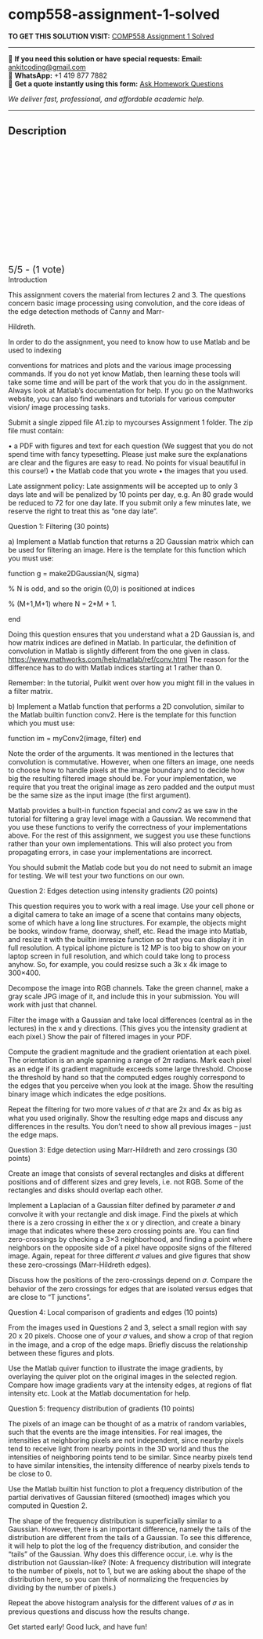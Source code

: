 # comp558-assignment-1-solved
**TO GET THIS SOLUTION VISIT:** [COMP558 Assignment 1 Solved](https://www.ankitcodinghub.com/product/comp-558-assignment-1-solved/)


---

📩 **If you need this solution or have special requests:** **Email:** ankitcoding@gmail.com  
📱 **WhatsApp:** +1 419 877 7882  
📄 **Get a quote instantly using this form:** [Ask Homework Questions](https://www.ankitcodinghub.com/services/ask-homework-questions/)

*We deliver fast, professional, and affordable academic help.*

---

<h2>Description</h2>



<div class="kk-star-ratings kksr-auto kksr-align-center kksr-valign-top" data-payload="{&quot;align&quot;:&quot;center&quot;,&quot;id&quot;:&quot;119341&quot;,&quot;slug&quot;:&quot;default&quot;,&quot;valign&quot;:&quot;top&quot;,&quot;ignore&quot;:&quot;&quot;,&quot;reference&quot;:&quot;auto&quot;,&quot;class&quot;:&quot;&quot;,&quot;count&quot;:&quot;1&quot;,&quot;legendonly&quot;:&quot;&quot;,&quot;readonly&quot;:&quot;&quot;,&quot;score&quot;:&quot;5&quot;,&quot;starsonly&quot;:&quot;&quot;,&quot;best&quot;:&quot;5&quot;,&quot;gap&quot;:&quot;4&quot;,&quot;greet&quot;:&quot;Rate this product&quot;,&quot;legend&quot;:&quot;5\/5 - (1 vote)&quot;,&quot;size&quot;:&quot;24&quot;,&quot;title&quot;:&quot;COMP558 Assignment 1 Solved&quot;,&quot;width&quot;:&quot;138&quot;,&quot;_legend&quot;:&quot;{score}\/{best} - ({count} {votes})&quot;,&quot;font_factor&quot;:&quot;1.25&quot;}">

<div class="kksr-stars">

<div class="kksr-stars-inactive">
            <div class="kksr-star" data-star="1" style="padding-right: 4px">


<div class="kksr-icon" style="width: 24px; height: 24px;"></div>
        </div>
            <div class="kksr-star" data-star="2" style="padding-right: 4px">


<div class="kksr-icon" style="width: 24px; height: 24px;"></div>
        </div>
            <div class="kksr-star" data-star="3" style="padding-right: 4px">


<div class="kksr-icon" style="width: 24px; height: 24px;"></div>
        </div>
            <div class="kksr-star" data-star="4" style="padding-right: 4px">


<div class="kksr-icon" style="width: 24px; height: 24px;"></div>
        </div>
            <div class="kksr-star" data-star="5" style="padding-right: 4px">


<div class="kksr-icon" style="width: 24px; height: 24px;"></div>
        </div>
    </div>

<div class="kksr-stars-active" style="width: 138px;">
            <div class="kksr-star" style="padding-right: 4px">


<div class="kksr-icon" style="width: 24px; height: 24px;"></div>
        </div>
            <div class="kksr-star" style="padding-right: 4px">


<div class="kksr-icon" style="width: 24px; height: 24px;"></div>
        </div>
            <div class="kksr-star" style="padding-right: 4px">


<div class="kksr-icon" style="width: 24px; height: 24px;"></div>
        </div>
            <div class="kksr-star" style="padding-right: 4px">


<div class="kksr-icon" style="width: 24px; height: 24px;"></div>
        </div>
            <div class="kksr-star" style="padding-right: 4px">


<div class="kksr-icon" style="width: 24px; height: 24px;"></div>
        </div>
    </div>
</div>


<div class="kksr-legend" style="font-size: 19.2px;">
            5/5 - (1 vote)    </div>
    </div>
Introduction

This assignment covers the material from lectures 2 and 3. The questions concern basic image processing using convolution, and the core ideas of the edge detection methods of Canny and Marr-

Hildreth.

In order to do the assignment, you need to know how to use Matlab and be used to indexing

conventions for matrices and plots and the various image processing commands. If you do not yet know Matlab, then learning these tools will take some time and will be part of the work that you do in the assignment. Always look at Matlab’s documentation for help. If you go on the Mathworks website, you can also find webinars and tutorials for various computer vision/ image processing tasks.

Submit a single zipped file A1.zip to mycourses Assignment 1 folder. The zip file must contain:

• a PDF with figures and text for each question (We suggest that you do not spend time with fancy typesetting. Please just make sure the explanations are clear and the figures are easy to read. No points for visual beautiful in this course!) • the Matlab code that you wrote • the images that you used.

Late assignment policy: Late assignments will be accepted up to only 3 days late and will be penalized by 10 points per day, e.g. An 80 grade would be reduced to 72 for one day late. If you submit only a few minutes late, we reserve the right to treat this as “one day late”.

Question 1: Filtering (30 points)

a) Implement a Matlab function that returns a 2D Gaussian matrix which can be used for filtering an image. Here is the template for this function which you must use:

function g = make2DGaussian(N, sigma)

% N is odd, and so the origin (0,0) is positioned at indices

% (M+1,M+1) where N = 2*M + 1.

end

Doing this question ensures that you understand what a 2D Gaussian is, and how matrix indices are defined in Matlab. In particular, the definition of convolution in Matlab is slightly different from the one given in class. https://www.mathworks.com/help/matlab/ref/conv.html The reason for the difference has to do with Matlab indices starting at 1 rather than 0.

Remember: In the tutorial, Pulkit went over how you might fill in the values in a filter matrix.

b) Implement a Matlab function that performs a 2D convolution, similar to the Matlab builtin function conv2. Here is the template for this function which you must use:

function im = myConv2(image, filter) end

Note the order of the arguments. It was mentioned in the lectures that convolution is commutative. However, when one filters an image, one needs to choose how to handle pixels at the image boundary and to decide how big the resulting filtered image should be. For your implementation, we require that you treat the original image as zero padded and the output must be the same size as the input image (the first argument).

Matlab provides a built-in function fspecial and conv2 as we saw in the tutorial for filtering a gray level image with a Gaussian. We recommend that you use these functions to verify the correctness of your implementations above. For the rest of this assignment, we suggest you use these functions rather than your own implementations. This will also protect you from propagating errors, in case your implementations are incorrect.

You should submit the Matlab code but you do not need to submit an image for testing. We will test your two functions on our own.

Question 2: Edges detection using intensity gradients (20 points)

This question requires you to work with a real image. Use your cell phone or a digital camera to take an image of a scene that contains many objects, some of which have a long line structures. For example, the objects might be books, window frame, doorway, shelf, etc. Read the image into Matlab, and resize it with the builtin imresize function so that you can display it in full resolution. A typical iphone picture is 12 MP is too big to show on your laptop screen in full resolution, and which could take long to process anyhow. So, for example, you could resizse such a 3k x 4k image to 300×400.

Decompose the image into RGB channels. Take the green channel, make a gray scale JPG image of it, and include this in your submission. You will work with just that channel.

Filter the image with a Gaussian and take local differences (central as in the lectures) in the x and y directions. (This gives you the intensity gradient at each pixel.) Show the pair of filtered images in your PDF.

Compute the gradient magnitude and the gradient orientation at each pixel. The orientation is an angle spanning a range of 2𝜋 radians. Mark each pixel as an edge if its gradient magnitude exceeds some large threshold. Choose the threshold by hand so that the computed edges roughly correspond to the edges that you perceive when you look at the image. Show the resulting binary image which indicates the edge positions.

Repeat the filtering for two more values of 𝜎 that are 2x and 4x as big as what you used originally. Show the resulting edge maps and discuss any differences in the results. You don’t need to show all previous images – just the edge maps.

Question 3: Edge detection using Marr-Hildreth and zero crossings (30 points)

Create an image that consists of several rectangles and disks at different positions and of different sizes and grey levels, i.e. not RGB. Some of the rectangles and disks should overlap each other.

Implement a Laplacian of a Gaussian filter defined by parameter 𝜎 and convolve it with your rectangle and disk image. Find the pixels at which there is a zero crossing in either the x or y direction, and create a binary image that indicates where these zero crossing points are. You can find zero-crossings by checking a 3×3 neighborhood, and finding a point where neighbors on the opposite side of a pixel have opposite signs of the filtered image. Again, repeat for three different 𝜎 values and give figures that show these zero-crossings (Marr-Hildreth edges).

Discuss how the positions of the zero-crossings depend on 𝜎. Compare the behavior of the zero crossings for edges that are isolated versus edges that are close to “T junctions”.

Question 4: Local comparison of gradients and edges (10 points)

From the images used in Questions 2 and 3, select a small region with say 20 x 20 pixels. Choose one of your 𝜎 values, and show a crop of that region in the image, and a crop of the edge maps. Briefly discuss the relationship between these figures and plots.

Use the Matlab quiver function to illustrate the image gradients, by overlaying the quiver plot on the original images in the selected region. Compare how image gradients vary at the intensity edges, at regions of flat intensity etc. Look at the Matlab documentation for help.

Question 5: frequency distribution of gradients (10 points)

The pixels of an image can be thought of as a matrix of random variables, such that the events are the image intensities. For real images, the intensities at neighboring pixels are not independent, since nearby pixels tend to receive light from nearby points in the 3D world and thus the intensities of neighboring points tend to be similar. Since nearby pixels tend to have similar intensities, the intensity difference of nearby pixels tends to be close to 0.

Use the Matlab builtin hist function to plot a frequency distribution of the partial derivatives of Gaussian filtered (smoothed) images which you computed in Question 2.

The shape of the frequency distribution is superficially similar to a Gaussian. However, there is an important difference, namely the tails of the distribution are different from the tails of a Gaussian. To see this difference, it will help to plot the log of the frequency distribution, and consider the “tails” of the Gaussian. Why does this difference occur, i.e. why is the distribution not Gaussian-like? (Note: A frequency distribution will integrate to the number of pixels, not to 1, but we are asking about the shape of the distribution here, so you can think of normalizing the frequencies by dividing by the number of pixels.)

Repeat the above histogram analysis for the different values of 𝜎 as in previous questions and discuss how the results change.

Get started early! Good luck, and have fun!
